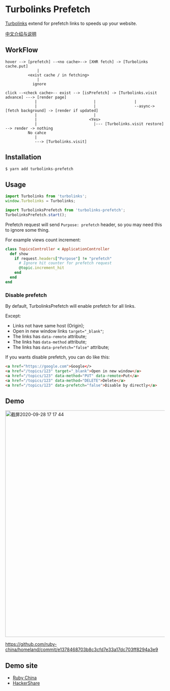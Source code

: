 # Turbolinks Prefetch

[Turbolinks](https://github.com/turbolinks/turbolinks) extend for prefetch links to speeds up your website.

[中文介绍与说明](https://ruby-china.org/topics/40471)

## WorkFlow

```
hover --> [prefetch] --<no cache>--> [XHR fetch] -> [Turbolinks cache.put]
              |
          <exist cache / in fetching>
              |
            ignore

click --<check cache>-- exist --> [isPrefetch] -> [Turbolinks.visit advance] ---> [render page]
             |                         |                 |
             |                         |                 --async-> [fetch background] -> [render if updated]
             |                         |
             |                       <Yes>
             |                         |--- [Turbolinks.visit restore] --> render -> nothing
          No cahce
             |
             ---> [Turbolinks.visit]
```

## Installation

```bash
$ yarn add turbolinks-prefetch
```

## Usage

```js
import Turbolinks from 'turbolinks';
window.Turbolinks = Turbolinks;

import TurbolinksPrefetch from 'turbolinks-prefetch';
TurbolinksPrefetch.start();
```

Prefetch request will send `Purpose: prefetch` header, so you may need this to ignore some thing.

For example views count increment:

```rb
class TopicsController < ApplicationController
  def show
    if request.headers["Purpose"] != "prefetch"
      # Ignore hit counter for prefetch request
      @topic.increment_hit
    end
  end
end
```

### Disable prefetch

By default, TurbolinksPrefetch will enable prefetch for all links.

Except:

- Links not have same host (Origin);
- Open in new window links `target="_blank"`;
- The links has `data-remote` attribute;
- The links has `data-method` attribute;
- The links has `data-prefetch="false"` attribute;

If you wants disable prefetch, you can do like this:

```html
<a href="https://google.com">Google</>
<a href="/topics/123" target="_blank">Open in new window</a>
<a href="/topics/123" data-method="PUT" data-remote>Put</a>
<a href="/topics/123" data-method="DELETE">Delete</a>
<a href="/topics/123" data-prefetch="false">Disable by directly</a>
```

## Demo

<img width="715" alt="截屏2020-09-28 17 17 44" src="https://user-images.githubusercontent.com/5518/94414149-92935b00-01ae-11eb-9916-778d7740db98.png">

https://github.com/ruby-china/homeland/commit/e1378468703b8c3cfd7e33a17dc703ff8294a3e9

## Demo site

- [Ruby China](https://ruby-china.org)
- [HackerShare](https://hackershare.dev)

